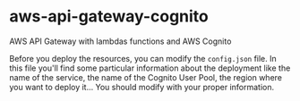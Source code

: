 # aws-api-gateway-cognito
AWS API Gateway with lambdas functions and AWS Cognito

Before you deploy the resources, you can modify the `config.json` file.
In this file you'll find some particular information about the deployment like the name of the service, the name of the Cognito User Pool, the region where you want to deploy it...
You should modify with your proper information.